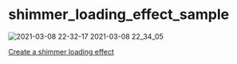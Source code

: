 # shimmer_loading_effect_sample

![2021-03-08 22-32-17 2021-03-08 22_34_05](https://user-images.githubusercontent.com/38596913/110328221-67b30a00-805e-11eb-800d-d74813c2ccf0.gif)

[Create a shimmer loading effect](https://flutter.dev/docs/cookbook/effects/shimmer-loading)
